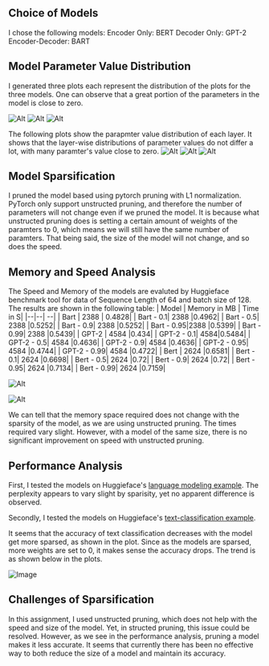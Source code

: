 ## Choice of Models
I chose the following models:
Encoder Only: BERT
Decoder Only: GPT-2
Encoder-Decoder: BART

## Model Parameter Value Distribution

I generated three plots each represent the distribution of the plots for the three models. One can observe that a great portion of the parameters in the model is close to zero.

![Alt](/plots/bart-num-dist.png)
![Alt](/plots/bert-num-dist.png)
![Alt](/plots/gpt-2-num-dist.png)

The following plots show the parapmter value distribution of each layer. It shows that the layer-wise distributions of parameter values do not differ a lot, with many paramter's value close to zero.
![Alt](/plots/bart-layer-dist.png)
![Alt](/plots/bert-layer-dist.png)
![Alt](/plots/gpt-2-layer-dist.png)

## Model Sparsification

I pruned the model based using pytorch pruning with L1 normalization. PyTorch only support unstructed pruning, and therefore the number of parameters will not change even if we pruned the model. It is because what unstructed pruning does is setting a certain amount of weights of the paramters to 0, which means we will still have the same number of paramters. That being said, the size of the model will not change, and so does the speed. 


## Memory and Speed Analysis
The Speed and Memory of the models are evaluted by Huggieface benchmark tool for data of Sequence Length of 64 and batch size of 128. The results are shown in the following table:
| Model | Memory in MB | Time in S|
|--|--| --|
| Bart | 2388 | 0.4828|
| Bart - 0.1| 2388 |0.4962|
| Bart - 0.5| 2388 |0.5252|
| Bart - 0.9| 2388 |0.5252|
| Bart - 0.95|2388  |0.5399|
| Bart - 0.99| 2388 |0.5439|
| GPT-2 | 4584 |0.434|
| GPT-2 - 0.1| 4584|0.5484|
| GPT-2 - 0.5| 4584 |0.4636|
| GPT-2 - 0.9| 4584 |0.4636|
| GPT-2 - 0.95| 4584 |0.4744|
| GPT-2 - 0.99| 4584 |0.4722|
| Bert | 2624 |0.6581|
| Bert - 0.1| 2624 |0.6698|
| Bert - 0.5| 2624 |0.72|
| Bert - 0.9| 2624 |0.72|
| Bert - 0.95| 2624 |0.7134|
| Bert - 0.99| 2624 |0.7159|

![Alt](/plots/required_memory.png)

![Alt](/plots/required_time.png)

We can tell that the memory space required does not change with the sparsity of the model, as we are using unstructed pruning. The times required vary slight. However, with a model of the same size, there is no significant improvement on speed with unstructed pruning.
## Performance Analysis
First, I tested the models on Huggieface's [language modeling example](https://github.com/huggingface/transformers/tree/main/examples/pytorch/language-modeling%29). The perplexity appears to vary slight by sparisity, yet no apparent difference is observed. 

Secondly, I tested the models on Huggieface's [text-classification example](https://github.com/huggingface/transformers/tree/main/examples/pytorch/text-classification). 

It seems that the accuracy of text classification decreases with the model get more sparsed, as shown in the plot. Since as the models are sparsed, more weights are set to 0, it makes sense the accuracy drops. The trend is as shown below in the plots.

![Image](/plots/Text_Classification_Accuracy.png)

## Challenges of Sparsification
In this assignment, I used unstructed pruning, which does not help with the speed and size of the model. Yet, in structed pruning, this issue could be resolved. However, as we see in the performance analysis, pruning a model makes it less accurate. It seems that currently there has been no effective way to both reduce the size of a model and maintain its accuracy. 
